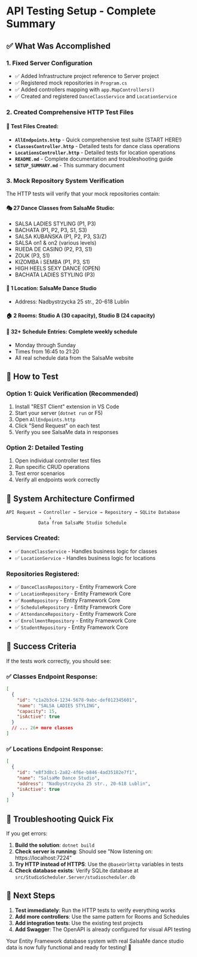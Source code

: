 # API Testing Setup - Complete Summary

## ✅ What Was Accomplished

### 1. **Fixed Server Configuration**
- ✅ Added Infrastructure project reference to Server project
- ✅ Registered mock repositories in `Program.cs`
- ✅ Added controllers mapping with `app.MapControllers()`
- ✅ Created and registered `DanceClassService` and `LocationService`

### 2. **Created Comprehensive HTTP Test Files**

#### 📁 Test Files Created:
- **`AllEndpoints.http`** - Quick comprehensive test suite (START HERE!)
- **`ClassesController.http`** - Detailed tests for dance class operations
- **`LocationsController.http`** - Detailed tests for location operations  
- **`README.md`** - Complete documentation and troubleshooting guide
- **`SETUP_SUMMARY.md`** - This summary document

### 3. **Mock Repository System Verification**

The HTTP tests will verify that your mock repositories contain:

#### 🎭 **27 Dance Classes** from SalsaMe Studio:
- SALSA LADIES STYLING (P1, P3)
- BACHATA (P1, P2, P3, S1, S3) 
- SALSA KUBAŃSKA (P1, P2, P3, S3/Z)
- SALSA on1 & on2 (various levels)
- RUEDA DE CASINO (P2, P3, S1)
- ZOUK (P3, S1)
- KIZOMBA i SEMBA (P1, P3, S1)
- HIGH HEELS SEXY DANCE (OPEN)
- BACHATA LADIES STYLING (P3)

#### 🏢 **1 Location**: SalsaMe Dance Studio
- Address: Nadbystrzycka 25 str., 20-618 Lublin

#### 🏠 **2 Rooms**: Studio A (30 capacity), Studio B (24 capacity)

#### 📅 **32+ Schedule Entries**: Complete weekly schedule
- Monday through Sunday
- Times from 16:45 to 21:20
- All real schedule data from the SalsaMe website

## 🚀 How to Test

### Option 1: Quick Verification (Recommended)
1. Install "REST Client" extension in VS Code
2. Start your server (`dotnet run` or F5)
3. Open `AllEndpoints.http` 
4. Click "Send Request" on each test
5. Verify you see SalsaMe data in responses

### Option 2: Detailed Testing
1. Open individual controller test files
2. Run specific CRUD operations
3. Test error scenarios
4. Verify all endpoints work correctly

## 🔧 System Architecture Confirmed

```
API Request → Controller → Service → Repository → SQLite Database
                ↓
            Data from SalsaMe Studio Schedule
```

### Services Created:
- ✅ `DanceClassService` - Handles business logic for classes
- ✅ `LocationService` - Handles business logic for locations

### Repositories Registered:
- ✅ `DanceClassRepository` - Entity Framework Core
- ✅ `LocationRepository` - Entity Framework Core
- ✅ `RoomRepository` - Entity Framework Core
- ✅ `ScheduleRepository` - Entity Framework Core
- ✅ `AttendanceRepository` - Entity Framework Core
- ✅ `EnrollmentRepository` - Entity Framework Core
- ✅ `StudentRepository` - Entity Framework Core

## 🎯 Success Criteria

If the tests work correctly, you should see:

### ✅ Classes Endpoint Response:
```json
[
  {
    "id": "c1a2b3c4-1234-5678-9abc-def012345601",
    "name": "SALSA LADIES STYLING",
    "capacity": 15,
    "isActive": true
  }
  // ... 26+ more classes
]
```

### ✅ Locations Endpoint Response:
```json
[
  {
    "id": "e8f3d8c1-2a82-4f6e-b846-4ad35182e7f1", 
    "name": "SalsaMe Dance Studio",
    "address": "Nadbystrzycka 25 str., 20-618 Lublin",
    "isActive": true
  }
]
```

## 🐛 Troubleshooting Quick Fix

If you get errors:
1. **Build the solution**: `dotnet build`
2. **Check server is running**: Should see "Now listening on: https://localhost:7224"
3. **Try HTTP instead of HTTPS**: Use the `@baseUrlHttp` variables in tests
4. **Check database exists**: Verify SQLite database at `src/StudioScheduler.Server/studioscheduler.db`

## 📝 Next Steps

1. **Test immediately**: Run the HTTP tests to verify everything works
2. **Add more controllers**: Use the same pattern for Rooms and Schedules
3. **Add integration tests**: Use the existing test projects
4. **Add Swagger**: The OpenAPI is already configured for visual API testing

Your Entity Framework database system with real SalsaMe dance studio data is now fully functional and ready for testing! 🎉
